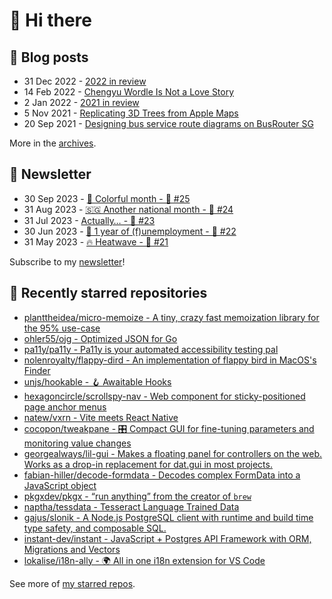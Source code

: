 # 👋 Hi there

## 📝 Blog posts

<!-- feed start -->
- 31 Dec 2022 - [2022 in review](https://cheeaun.com/blog/2022/12/2022-in-review/)
- 14 Feb 2022 - [Chengyu Wordle Is Not a Love Story](https://cheeaun.com/blog/2022/02/chengyu-wordle-is-not-a-love-story/)
- 2 Jan 2022 - [2021 in review](https://cheeaun.com/blog/2022/01/2021-in-review/)
- 5 Nov 2021 - [Replicating 3D Trees from Apple Maps](https://cheeaun.com/blog/2021/11/replicating-3d-trees-apple-maps/)
- 20 Sep 2021 - [Designing bus service route diagrams on BusRouter SG](https://cheeaun.com/blog/2021/09/bus-service-route-diagrams-busrouter-sg/)
<!-- feed end -->

More in the [archives](https://cheeaun.com/blog/archives/).

## 📰 Newsletter

<!-- newsletter start -->
- 30 Sep 2023 - [🎨 Colorful month - 🥫 #25](https://cheeaun.substack.com/p/colorful-month-25)
- 31 Aug 2023 - [🇸🇬 Another national month - 🥫 #24](https://cheeaun.substack.com/p/another-national-month-24)
- 31 Jul 2023 - [Actually… - 🥫 #23](https://cheeaun.substack.com/p/actually-23)
- 30 Jun 2023 - [🎂 1 year of (f)unemployment - 🥫 #22](https://cheeaun.substack.com/p/1-year-of-funemployment-22)
- 31 May 2023 - [🔥 Heatwave - 🥫 #21](https://cheeaun.substack.com/p/heatwave-21)
<!-- newsletter end -->

Subscribe to my [newsletter](https://cheeaun.substack.com/)!

## 🌟 Recently starred repositories

<!-- starred repos start -->
- [planttheidea/micro-memoize - A tiny, crazy fast memoization library for the 95% use-case](https://github.com/planttheidea/micro-memoize)
- [ohler55/ojg - Optimized JSON for Go](https://github.com/ohler55/ojg)
- [pa11y/pa11y - Pa11y is your automated accessibility testing pal](https://github.com/pa11y/pa11y)
- [nolenroyalty/flappy-dird - An implementation of flappy bird in MacOS's Finder](https://github.com/nolenroyalty/flappy-dird)
- [unjs/hookable - 🪝 Awaitable Hooks](https://github.com/unjs/hookable)
- [hexagoncircle/scrollspy-nav - Web component for sticky-positioned page anchor menus](https://github.com/hexagoncircle/scrollspy-nav)
- [natew/vxrn - Vite meets React Native](https://github.com/natew/vxrn)
- [cocopon/tweakpane - :control_knobs: Compact GUI for fine-tuning parameters and monitoring value changes](https://github.com/cocopon/tweakpane)
- [georgealways/lil-gui - Makes a floating panel for controllers on the web. Works as a drop-in replacement for dat.gui in most projects.](https://github.com/georgealways/lil-gui)
- [fabian-hiller/decode-formdata - Decodes complex FormData into a JavaScript object](https://github.com/fabian-hiller/decode-formdata)
- [pkgxdev/pkgx - “run anything” from the creator of `brew`](https://github.com/pkgxdev/pkgx)
- [naptha/tessdata - Tesseract Language Trained Data](https://github.com/naptha/tessdata)
- [gajus/slonik - A Node.js PostgreSQL client with runtime and build time type safety, and composable SQL.](https://github.com/gajus/slonik)
- [instant-dev/instant - JavaScript + Postgres API Framework with ORM, Migrations and Vectors](https://github.com/instant-dev/instant)
- [lokalise/i18n-ally - 🌍 All in one i18n extension for VS Code](https://github.com/lokalise/i18n-ally)
<!-- starred repos end -->

See more of [my starred repos](https://github.com/stars/cheeaun/).
